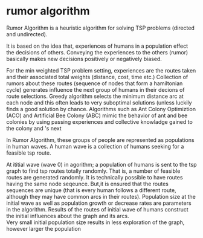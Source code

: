 # rumor algorithm
Rumor Algorithm is a heuristic algorithm for solving TSP problems (directed and undirected).

It is based on the idea that, experiences of humans in a population effect the decisions of others. Conveying the experiences to the others (rumor) basically makes new decisions positively or negatively biased.

For the min weighted TSP problem setting, experiences are the routes taken and their associated total weights (distance, cost, time etc.) Collection of rumors  about these routes (sequence of nodes that form a hamiltonian cycle) generates influence the next group of humans in their decions of route selections. Greedy algorithm selects the minimum distance arc at each node and this often leads to very suboptimal solutions (unless luckily finds a good solution by chance. Algorithms such as Ant Colony Optimiztion (ACO) and Artificial Bee Colony (ABC) mimic the behavior of ant and bee colonies by using passing experiences and collective knowladge gained to the colony and 's next       

In Rumor Algorithm, these groups of people are represented as populations in human waves. A human wave is a collection of humans seeking for a feasible tsp route.

At ititial wave (wave 0) in agorithm; a population of humans is sent to the tsp graph to find tsp routes totally randomly. That is, a number of feasible routes are generated randomly. It is technically possible to have routes having the same node seqeunce. But,it is ensured that the routes sequences are unique (that is every human follows a different route, although they may have common arcs in their routes). Population size at the initial wave as well as population growth or decrease rates are parameters in the algorithm. Results of the routes of initial wave of humans construct the initial influences about the graph and its arcs.   
Very small initial population size results in less exploration of the graph, however larger the population     
